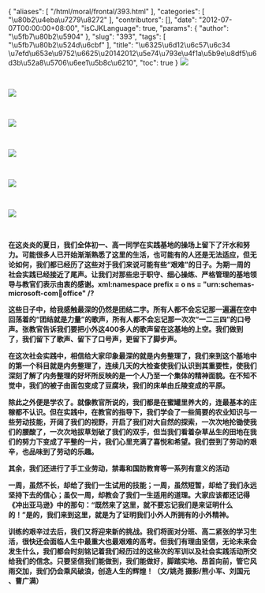 {
    "aliases": [
        "/html/moral/frontal/393.html"
    ],
    "categories": [
        "\u80b2\u4eba\u7279\u8272"
    ],
    "contributors": [],
    "date": "2012-07-07T00:00:00+08:00",
    "isCJKLanguage": true,
    "params": {
        "author": "\u5fb7\u80b2\u5904"
    },
    "slug": "393",
    "tags": [
        "\u5fb7\u80b2\u524d\u6cbf"
    ],
    "title": "\u6325\u6d12\u6c57\u6c34 \u7efd\u653e\u9752\u6625\u20142012\u5e74\u793e\u4f1a\u5b9e\u8df5\u6d3b\u52a8\u5706\u6ee1\u5b8c\u6210",
    "toc": true
}
**![](https://cdn.tfls.online/mirror/full/04d2b980e67247ddffa2ed958f3fd4108595e8ee.jpg)**

 

**![](https://cdn.tfls.online/mirror/full/cd82037820d9b02faa75dc19961352f658a55e0a.jpg)**

 

**![](https://cdn.tfls.online/mirror/full/9f81da8d17e361abfb62357340a67094a08c1436.jpg)**

 

**![](https://cdn.tfls.online/mirror/full/594563491b4cf8c4b5d520afa9f76302430d2606.jpg)**

 

**![](https://cdn.tfls.online/mirror/full/d67758e99f1e2325e545b63dcef8c19be79b1b4a.jpg)**

 

**![](https://cdn.tfls.online/mirror/full/3ca16321dd504f7187abdcb37f829d40660362c2.jpg)**

 

**在这炎炎的夏日，我们全体初一、高一同学在实践基地的操场上留下了汗水和努力。可能很多人已开始渐渐熟悉了这里的生活，也可能有的人还是无法适应，但无论如何，我们都已经历了这些对于我们来说可能有些“艰难”的日子。为期一周的社会实践已经接近了尾声。让我们对那些忠于职守、细心操练、严格管理的基地领导与教官们表示由衷的感谢。xml:namespace prefix = o ns = "urn:schemas-microsoft-com:office:office" /?**

**这些日子中，给我感触最深的仍然是团结二字。所有人都不会忘记那一遍遍在空中回荡着的“团结就是力量”的歌声，所有人都不会忘记那一次次“一二三四”的口号声。张教官告诉我们要把小外这400多人的歌声留在这基地的上空。我们做到了，我们留下了歌声、留下了口号声，更留下了脚步声。**

**在这次社会实践中，相信给大家印象最深的就是内务整理了，我们来到这个基地中的第一个科目就是内务整理了，连续几天的大检查使我们认识到其重要性，使我们深刻了解了内务整理的好坏所反映的是一个人乃至一个集体的精神面貌。在不知不觉中，我们的被子由面包变成了豆腐块，我们的床单由丘陵变成的平原。**

**除此之外便是学农了。就像教官所说的，我们都是在蜜罐里养大的，连最基本的庄稼都不认识。但在实践中，在教官的指导下，我们学会了一些简要的农业知识与一些劳动技能，开阔了我们的视野，开启了我们对大自然的探索，一次次地抡锄使我们的腰酸了，一次次地拔草划破了我们的双手，但当我们看着杂草丛生的田地在我们的努力下变成了平整的一片，我们心里充满了喜悦和希望。我们尝到了劳动的艰辛，也品味到了劳动的乐趣。**

**其余，我们还进行了手工业劳动，禁毒和国防教育等一系列有意义的活动**

**一周，虽然不长，却给了我们一生试用的技能；一周，虽然短暂，却给了我们永远坚持下去的信心；虽仅一周，却教会了我们一生适用的道理。大家应该都还记得《冲出亚马逊》中的那句：“既然来了这里，就不要忘记我们是来证明什么的！”是的，我们来到这里，就是为了证明我们小外人所拥有的小外精神。**

**训练的艰辛过去后，我们又将迎来新的挑战。我们将面对分班、高二紧张的学习生活，很快还会面临人生中最重大也最艰难的高考。但我们有理由坚信，无论未来会发生什么，我们都会时刻铭记着我们经历过的这些次的军训以及社会实践活动所交给我们的信念。只要坚信我们能做到，我们能做好，脚踏实地、昂首向前，管它风雨交加，我们仍会乘风破浪，创造人生的辉煌！（文/姚尧 摄影/熊小军、刘国元 、曹广满）**

